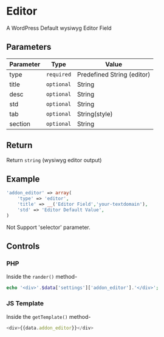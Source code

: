 # Editor
A WordPress Default wysiwyg Editor Field

## Parameters
Parameter | Type | Value
--- | --- | ---
type | `required` | Predefined String (editor)
title | `optional` | String
desc | `optional` | String
std | `optional` | String
tab | `optional` | String(style)
section | `optional` | String

## Return
Return `string` (wysiwyg editor output)

## Example
```php
'addon_editor' => array(
    'type' => 'editor',
    'title' => __('Editor Field','your-textdomain'),
    'std' => 'Editor Default Value',
)
```
Not Support 'selector' parameter.


## Controls
### PHP
Inside the `rander()` method-
```php
echo '<div>'.$data['settings']['addon_editor'].'</div>';
```

### JS Template
Inside the `getTemplate()` method-

```js
<div>{{data.addon_editor}}</div>
```
